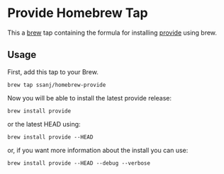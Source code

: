 # Provide Homebrew Tap
This a [brew](https://github.com/mxcl/homebrew) tap containing the formula for installing [provide](https://github.com/ssanj/provide) using brew.

## Usage

First, add this tap to your Brew.

    brew tap ssanj/homebrew-provide

Now you will be able to install the latest provide release:

    brew install provide

or the latest HEAD using:

    brew install provide --HEAD

or, if you want more information about the install you can use:

    brew install provide --HEAD --debug --verbose
